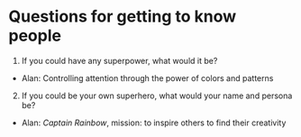 # Questions for getting to know people

1. If you could have any superpower, what would it be?
  - Alan: Controlling attention through the power of colors and patterns

2. If you could be your own superhero, what would your name and persona be?
  - Alan: *Captain Rainbow*, mission: to inspire others to find their creativity
